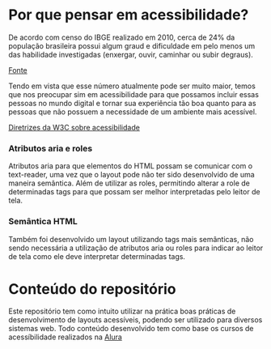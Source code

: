 # Por que pensar em acessibilidade?

De acordo com censo do IBGE realizado em 2010, cerca de 24% da população brasileira possui algum 
graud e dificuldade em pelo menos um das habilidade investigadas (enxergar, ouvir, caminhar ou subir degraus).

[Fonte](https://educa.ibge.gov.br/jovens/conheca-o-brasil/populacao/20551-pessoas-com-deficiencia.html)

Tendo em vista que esse número atualmente pode ser muito maior, temos que nos preocupar sim em acessibilidade
para que possamos incluir essas pessoas no mundo digital e tornar sua experiência tão boa quanto para as pessoas
que não possuem a necessidade de um ambiente mais acessível.

[Diretrizes da W3C sobre acessibilidade](https://www.w3.org/Translations/WCAG20-pt-br/WCAG20-pt-br-20141024/)
### Atributos aria e roles
Atributos aria para que elementos do HTML possam se comunicar com o text-reader, uma vez que o layout pode não ter sido desenvolvido de uma maneira semântica. Além de utilizar as roles, permitindo alterar a role de determinadas tags para que possam ser melhor interpretadas pelo leitor de tela.

### Semântica HTML
Também foi desenvolvido um layout utilizando tags mais semânticas, não sendo necessária a utilização de atributos aria ou roles para indicar ao leitor de tela como ele deve interpretar determinadas tags.

# Conteúdo do repositório
Este repositório tem como intuito utilizar na prática boas práticas de desenvolvimento de layouts acessíveis,
podendo ser utilizado para diversos sistemas web. Todo conteúdo desenvolvido tem como base
os cursos de acessíbilidade realizados na [Alura](https://www.alura.com.br/)